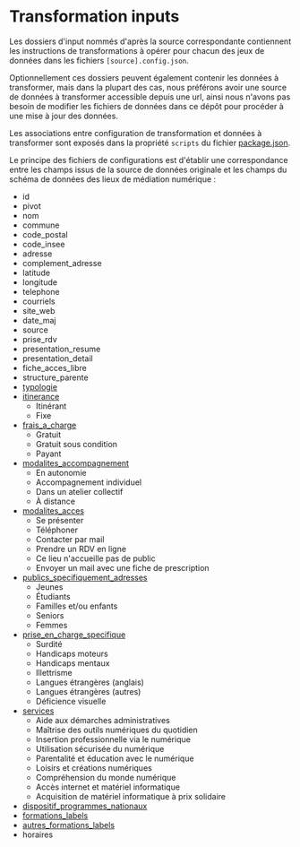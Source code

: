 # Transformation inputs

Les dossiers d'input nommés d'après la source correspondante contiennent les instructions de transformations à opérer pour chacun des jeux de données dans les fichiers `[source].config.json`.

Optionnellement ces dossiers peuvent également contenir les données à transformer, mais dans la plupart des cas, nous préférons avoir une source de données à transformer accessible depuis une url, ainsi nous n'avons pas besoin de modifier les fichiers de données dans ce dépôt pour procéder à une mise à jour des données.

Les associations entre configuration de transformation et données à transformer sont exposés dans la propriété `scripts` du fichier [package.json](../../package.json).

Le principe des fichiers de configurations est d'établir une correspondance entre les champs issus de la source de données originale et les champs du schéma de données des lieux de médiation numérique :
- id
- pivot
- nom
- commune
- code_postal
- code_insee
- adresse
- complement_adresse
- latitude
- longitude
- telephone
- courriels
- site_web
- date_maj
- source
- prise_rdv
- presentation_resume
- presentation_detail
- fiche_acces_libre
- structure_parente
- [typologie](https://www.data.inclusion.beta.gouv.fr/schemas-de-donnees-de-loffre/schema-des-structures-et-services-dinsertion/typologie-de-structures)
- [itinerance](https://github.com/LaMednum/standard-mediation-num/blob/e347ff40a0072ed2e0caf7f04384dfd2c84dbaff/schema.json#L275)
  - Itinérant
  - Fixe
- [frais_a_charge](https://github.com/LaMednum/standard-mediation-num/blob/e347ff40a0072ed2e0caf7f04384dfd2c84dbaff/schema.json#L339)
  - Gratuit
  - Gratuit sous condition
  - Payant
- [modalites_accompagnement](https://github.com/LaMednum/standard-mediation-num/blob/e347ff40a0072ed2e0caf7f04384dfd2c84dbaff/schema.json#L393)
  - En autonomie
  - Accompagnement individuel
  - Dans un atelier collectif
  - À distance
- [modalites_acces](https://github.com/LaMednum/standard-mediation-num/blob/e347ff40a0072ed2e0caf7f04384dfd2c84dbaff/schema.json#L382)
  - Se présenter
  - Téléphoner
  - Contacter par mail
  - Prendre un RDV en ligne
  - Ce lieu n'accueille pas de public
  - Envoyer un mail avec une fiche de prescription
- [publics_specifiquement_adresses](https://github.com/LaMednum/standard-mediation-num/blob/e347ff40a0072ed2e0caf7f04384dfd2c84dbaff/schema.json#L317)
  - Jeunes
  - Étudiants
  - Familles et/ou enfants
  - Seniors
  - Femmes
- [prise_en_charge_specifique](https://github.com/LaMednum/standard-mediation-num/blob/e347ff40a0072ed2e0caf7f04384dfd2c84dbaff/schema.json#L328)
  - Surdité
  - Handicaps moteurs
  - Handicaps mentaux
  - Illettrisme
  - Langues étrangères (anglais)
  - Langues étrangères (autres)
  - Déficience visuelle
- [services](https://github.com/LaMednum/standard-mediation-num/blob/e347ff40a0072ed2e0caf7f04384dfd2c84dbaff/schema.json#L307)
  - Aide aux démarches administratives
  - Maîtrise des outils numériques du quotidien
  - Insertion professionnelle via le numérique
  - Utilisation sécurisée du numérique
  - Parentalité et éducation avec le numérique
  - Loisirs et créations numériques
  - Compréhension du monde numérique
  - Accès internet et matériel informatique
  - Acquisition de matériel informatique à prix solidaire
- [dispositif_programmes_nationaux](https://github.com/LaMednum/standard-mediation-num/blob/e347ff40a0072ed2e0caf7f04384dfd2c84dbaff/schema.json#L350)
- [formations_labels](https://github.com/LaMednum/standard-mediation-num/blob/e347ff40a0072ed2e0caf7f04384dfd2c84dbaff/schema.json#L361)
- [autres_formations_labels](https://github.com/LaMednum/standard-mediation-num/blob/e347ff40a0072ed2e0caf7f04384dfd2c84dbaff/schema.json#L372)
- horaires
